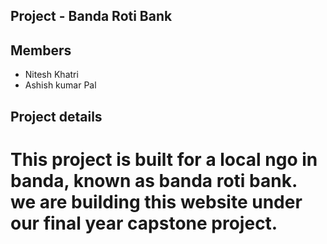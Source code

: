 ## Project - Banda Roti Bank
## Members
- Nitesh Khatri
- Ashish kumar Pal

## Project details
# This project is built for a local ngo in banda, known as banda roti bank. we are building this website under our final year capstone project.

